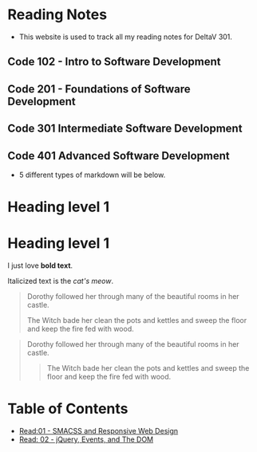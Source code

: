 # Reading Notes

- This website is used to track all my reading notes for DeltaV 301.

## Code 102 - Intro to Software Development

## Code 201 - Foundations of Software Development

## Code 301 Intermediate Software Development

## Code 401 Advanced Software Development

- 5 different types of markdown will be below.

# Heading level 1

# Heading level 1

I just love **bold text**.

Italicized text is the _cat's meow_.

> Dorothy followed her through many of the beautiful rooms in her castle.
>
> The Witch bade her clean the pots and kettles and sweep the floor and keep the fire fed with wood.

> Dorothy followed her through many of the beautiful rooms in her castle.
>
> > The Witch bade her clean the pots and kettles and sweep the floor and keep the fire fed with wood.

# Table of Contents

- [Read:01 - SMACSS and Responsive Web Design](Notes-01.md)
- [Read: 02 - jQuery, Events, and The DOM](Notes-02.md)
